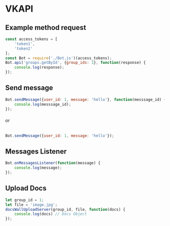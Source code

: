 # VKAPI

Example method request 
------
```javascript
const access_tokens = [
    'token1',
    'token2'
];
const Bot = require('./Bot.js')(access_tokens);
Bot.api('groups.getById', {group_ids: 1}, function(response) {
    console.log(response);
});
```


Send message
------
```javascript
Bot.sendMessage({user_id: 1, message: 'hello'}, function(messsage_id) {
    console.log(messsage_id);
});
```
###### or
```javascript
Bot.sendMessage({user_id: 1, message: 'hello'});
```

Messages Listener
------
```javascript
Bot.onMessagesListener(function(message) {
    console.log(message);
});
```

Upload Docs
------
```javascript
let group_id = 1;
let file = 'image.jpg';
docsWallUploadServer(group_id, file, function(docs) {
	console.log(docs) // Docs Object 
});
```
